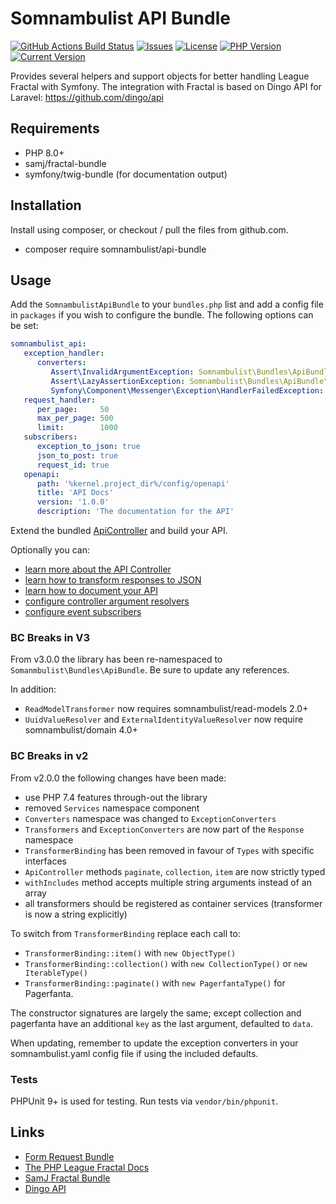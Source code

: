 # Somnambulist API Bundle

[![GitHub Actions Build Status](https://img.shields.io/github/workflow/status/somnambulist-tech/api-bundle/tests?logo=github)](https://github.com/somnambulist-tech/api-bundle/actions?query=workflow%3Atests)
[![Issues](https://img.shields.io/github/issues/somnambulist-tech/api-bundle?logo=github)](https://github.com/somnambulist-tech/api-bundle/issues)
[![License](https://img.shields.io/github/license/somnambulist-tech/api-bundle?logo=github)](https://github.com/somnambulist-tech/api-bundle/blob/master/LICENSE)
[![PHP Version](https://img.shields.io/packagist/php-v/somnambulist/api-bundle?logo=php&logoColor=white)](https://packagist.org/packages/somnambulist/api-bundle)
[![Current Version](https://img.shields.io/packagist/v/somnambulist/api-bundle?logo=packagist&logoColor=white)](https://packagist.org/packages/somnambulist/api-bundle)

Provides several helpers and support objects for better handling League Fractal with Symfony.
The integration with Fractal is based on Dingo API for Laravel: https://github.com/dingo/api

## Requirements

 * PHP 8.0+
 * samj/fractal-bundle
 * symfony/twig-bundle (for documentation output)

## Installation

Install using composer, or checkout / pull the files from github.com.

 * composer require somnambulist/api-bundle

## Usage

Add the `SomnambulistApiBundle` to your `bundles.php` list and add a config file in `packages`
if you wish to configure the bundle. The following options can be set:

```yaml
somnambulist_api:
   exception_handler:
      converters:
         Assert\InvalidArgumentException: Somnambulist\Bundles\ApiBundle\Response\ExceptionConverters\AssertionExceptionConverter
         Assert\LazyAssertionException: Somnambulist\Bundles\ApiBundle\Response\ExceptionConverters\LazyAssertionExceptionConverter
         Symfony\Component\Messenger\Exception\HandlerFailedException: Somnambulist\Bundles\ApiBundle\Response\ExceptionConverters\HandlerFailedExceptionConverter
   request_handler:
      per_page:     50
      max_per_page: 500
      limit:        1000
   subscribers:
      exception_to_json: true
      json_to_post: true
      request_id: true
   openapi:
      path: '%kernel.project_dir%/config/openapi'
      title: 'API Docs'
      version: '1.0.0'
      description: 'The documentation for the API'
```

Extend the bundled [ApiController](docs/api_controller.md) and build your API.

Optionally you can:

 * [learn more about the API Controller](docs/api_controller.md)
 * [learn how to transform responses to JSON](docs/transforming_responses.md)
 * [learn how to document your API](docs/api_documentor.md)
 * [configure controller argument resolvers](docs/argument_resolvers.md)
 * [configure event subscribers](docs/event_subscribers.md)

### BC Breaks in V3

From v3.0.0 the library has been re-namespaced to `Somanmbulist\Bundles\ApiBundle`. Be sure to update
any references.

In addition:

 * `ReadModelTransformer` now requires somnambulist/read-models 2.0+
 * `UuidValueResolver` and `ExternalIdentityValueResolver` now require somnambulist/domain 4.0+

### BC Breaks in v2

From v2.0.0 the following changes have been made:

 * use PHP 7.4 features through-out the library
 * removed `Services` namespace component
 * `Converters` namespace was changed to `ExceptionConverters`
 * `Transformers` and `ExceptionConverters` are now part of the `Response` namespace
 * `TransformerBinding` has been removed in favour of `Types` with specific interfaces
 * `ApiController` methods `paginate`, `collection`, `item` are now strictly typed
 * `withIncludes` method accepts multiple string arguments instead of an array
 * all transformers should be registered as container services (transformer is now a string explicitly)

To switch from `TransformerBinding` replace each call to:

 * `TransformerBinding::item()` with `new ObjectType()`
 * `TransformerBinding::collection()` with `new CollectionType()` or `new IterableType()`
 * `TransformerBinding::paginate()` with `new PagerfantaType()` for Pagerfanta.
 
The constructor signatures are largely the same; except collection and pagerfanta have an
additional `key` as the last argument, defaulted to `data`.

When updating, remember to update the exception converters in your somnambulist.yaml config file
if using the included defaults.

### Tests

PHPUnit 9+ is used for testing. Run tests via `vendor/bin/phpunit`.

## Links

 * [Form Request Bundle](https://github.com/somnambulist-tech/form-request-bundle)
 * [The PHP League Fractal Docs](https://fractal.thephpleague.com/)
 * [SamJ Fractal Bundle](https://github.com/samjarrett/FractalBundle)
 * [Dingo API](https://github.com/dingo/api)

